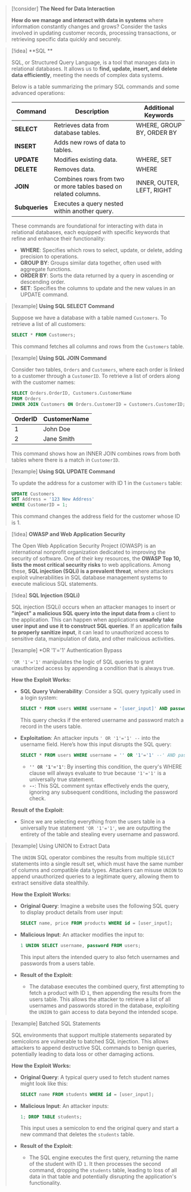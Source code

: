 
> [!consider] **The Need for Data Interaction**
>
> **How do we manage and interact with data in systems** where information constantly changes and grows? Consider the tasks involved in updating customer records, processing transactions, or retrieving specific data quickly and securely.

> [!idea] **SQL **
>
> SQL, or Structured Query Language, is a tool that manages data in relational databases. It allows us to **find, update, insert, and delete data efficiently**, meeting the needs of complex data systems.
>
> Below is a table summarizing the primary SQL commands and some advanced operations:
>
> | Command   | Description                                           | Additional Keywords       |
> |-----------|-------------------------------------------------------|---------------------------|
> | **SELECT**    | Retrieves data from database tables.                  | WHERE, GROUP BY, ORDER BY |
> | **INSERT**    | Adds new rows of data to tables.                      |                           |
> | **UPDATE**    | Modifies existing data.                               | WHERE, SET                |
> | **DELETE**    | Removes data.                                         | WHERE                     |
> | **JOIN**      | Combines rows from two or more tables based on related columns. | INNER, OUTER, LEFT, RIGHT |
> | **Subqueries**| Executes a query nested within another query.         |                           |
>
> These commands are foundational for interacting with data in relational databases, each equipped with specific keywords that refine and enhance their functionality:
>
> - **WHERE**: Specifies which rows to select, update, or delete, adding precision to operations.
> - **GROUP BY**: Groups similar data together, often used with aggregate functions.
> - **ORDER BY**: Sorts the data returned by a query in ascending or descending order.
> - **SET**: Specifies the columns to update and the new values in an UPDATE command.

> [!example] **Using SQL SELECT Command**
>
> Suppose we have a database with a table named `Customers`. To retrieve a list of all customers:
> ```sql
> SELECT * FROM Customers;
> ```
> This command fetches all columns and rows from the `Customers` table.

> [!example] **Using SQL JOIN Command**
>
> Consider two tables, `Orders` and `Customers`, where each order is linked to a customer through a `CustomerID`. To retrieve a list of orders along with the customer names:
> ```sql
> SELECT Orders.OrderID, Customers.CustomerName
> FROM Orders
> INNER JOIN Customers ON Orders.CustomerID = Customers.CustomerID;
> ```
> | OrderID | CustomerName |
> |---------|--------------|
> | 1       | John Doe     |
> | 2       | Jane Smith   |
> 
> This command shows how an INNER JOIN combines rows from both tables where there is a match in `CustomerID`.

> [!example] **Using SQL UPDATE Command**
>
> To update the address for a customer with ID 1 in the `Customers` table:
> ```sql
> UPDATE Customers
> SET Address = '123 New Address'
> WHERE CustomerID = 1;
> ```
> This command changes the address field for the customer whose ID is 1.


> [!idea] **OWASP and Web Application Security**
>
> The Open Web Application Security Project (OWASP) is an international nonprofit organization dedicated to improving the security of software. One of their key resources, the **OWASP Top 10, lists the most critical security risks** to web applications. Among these, **SQL injection (SQLi) is a prevalent threat**, where attackers exploit vulnerabilities in SQL database management systems to execute malicious SQL statements.

> [!idea] **SQL Injection (SQLi)**
>
> SQL injection (SQLi) occurs when an attacker manages to insert or **"inject" a malicious SQL query into the input data from** a client to the application. This can happen when applications **unsafely take user input and use it to construct SQL queries**. If an application **fails to properly sanitize input**, it can lead to unauthorized access to sensitive data, manipulation of data, and other malicious activities.

> [!example] *OR '1'='1' Authentication Bypass
>
>  `'OR '1'='1'`  manipulates the logic of SQL queries to grant unauthorized access by appending a condition that is always true.
>
> **How the Exploit Works:**
>
> - **SQL Query Vulnerability**: Consider a SQL query typically used in a login system:
>   ```sql
>   SELECT * FROM users WHERE username = '[user_input]' AND password = '[user_input]';
>   ```
>   This query checks if the entered username and password match a record in the users table.
>
> - **Exploitation**: An attacker inputs `' OR '1'='1' --` into the username field. Here’s how this input disrupts the SQL query:
>   ```sql
>   SELECT * FROM users WHERE username = '' OR '1'='1' --' AND password = 'anything';
>   ```
>   - **`'' OR '1'='1'`**: By inserting this condition, the query's WHERE clause will always evaluate to true because `'1'='1'` is a universally true statement.
>   - **`--`**: This SQL comment syntax effectively ends the query, ignoring any subsequent conditions, including the password check.
>
> **Result of the Exploit**:
> - Since we are selecting everything from the users table in a universally true statement `'OR '1'='1'`, we are outputting the entirety of the table and stealing every username and password.
>


> [!example] Using UNION to Extract Data
>
> The `UNION` SQL operator combines the results from multiple `SELECT` statements into a single result set, which must have the same number of columns and compatible data types. Attackers can misuse `UNION` to append unauthorized queries to a legitimate query, allowing them to extract sensitive data stealthily.
>
> **How the Exploit Works:**
>
> - **Original Query**: Imagine a website uses the following SQL query to display product details from user input:
>   ```sql
>   SELECT name, price FROM products WHERE id = [user_input];
>   ```
> - **Malicious Input**: An attacker modifies the input to:
>   ```sql
>   1 UNION SELECT username, password FROM users;
>   ```
>   This input alters the intended query to also fetch usernames and passwords from a users table.
>
> - **Result of the Exploit**:
>   - The database executes the combined query, first attempting to fetch a product with ID `1`, then appending the results from the users table. This allows the attacker to retrieve a list of all usernames and passwords stored in the database, exploiting the `UNION` to gain access to data beyond the intended scope.

> [!example] Batched SQL Statements
>
> SQL environments that support multiple statements separated by semicolons are vulnerable to batched SQL injection. This allows attackers to append destructive SQL commands to benign queries, potentially leading to data loss or other damaging actions.
>
> **How the Exploit Works:**
>
> - **Original Query**: A typical query used to fetch student names might look like this:
>   ```sql
>   SELECT name FROM students WHERE id = [user_input];
>   ```
> - **Malicious Input**: An attacker inputs:
>   ```sql
>   1; DROP TABLE students;
>   ```
>   This input uses a semicolon to end the original query and start a new command that deletes the `students` table.
>
> - **Result of the Exploit**:
>   - The SQL engine executes the first query, returning the name of the student with ID `1`. It then processes the second command, dropping the `students` table, leading to loss of all data in that table and potentially disrupting the application's functionality.
